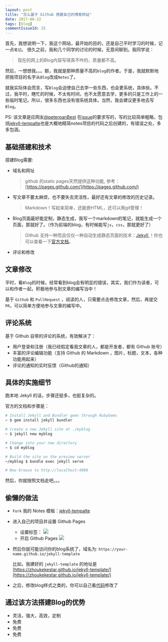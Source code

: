 ```yaml
---
layout: post
title: "怎么基于 Github 搭建自己的博客网站"
date: 2017-06-22
tags: [blog]
commentIssueId: 25
---
```


首先，我想说明一下，我这个网站，最开始的目的，还是自己平时学习的时候，记一点`笔记`。
很久之前，我和几个同学的讨论的时候，无意间聊到。我同学说：

> 现在的网上的Blog内容写得真不咋的，质量都不高。

然后，一想想我。。。额，我就是那种质量不高的`blog`的作者。于是，我就默默地把我项目的名字从`Blog`改成`Notes`了。

就我实际体会而言，写`Blog`会迫使自己去学一些东西，也会更系统，具体些。不过，我平时，瞎忙的时候，不太有时间，也不太愿意去学，更多的只是工作上的一些临时笔记。所以，很多东西也没有很系统具体。当然，我会建议更多地去写`Blog`。

PS: 该文章是应网友[@peterpanBest](https://github.com/peterpanBest) 在[issue](https://github.com/zhoukekestar/notes/issues/6)的要求写的，写的比较简单粗略，包括[jekyll-tempalte](https://github.com/zhoukekestar/jekyll-template)也是大概地精简notes项目的代码之后创建的，有错误之处，多多包涵。

## 基础搭建和技术
搭建Blog需要:
* 域名和网址
  > github 的static pages天然提供这种功能, 参考：[https://pages.github.com/](https://pages.github.com/)

* 写文章不要太麻烦，也不要失去灵活性，最好还有文章的修改的历史记录。
  > Markdown！写起来简单，还能嵌HTML，还可以用git管理！

* Blog页面最好能定制，静态生成，我写一个markdown的笔记，就能生成一个页面，那就好了。（作为前端的blog，有时候能写`js`，`css`，那就更好了）
  > Github 支持一种而且仅仅一种自动生成静态页面的技术：[Jekyll ](https://help.github.com/articles/using-jekyll-as-a-static-site-generator-with-github-pages/)！你也可以查看一下[官方文档](https://jekyllrb.com/)。

* 评论和修改

## 文章修改
平时，看`Blog`的时候，经常看到blog会有明显的错误，其实，我们作为读者，可以和作者一起，积极地参与到文章的编写当中！

基于 `Github` 和 `PullRequest` ，阅读的人，只需要点击修改文章，然后，再提交`PR`，可以简单方便地参与文章的编写中。

## 评论系统

基于 Github 自带的评论的系统，有效解决了：
* 用户登录和注册（我已经假定看我文章的人，都是开发者，都有 Github 账号）
* 丰富的评论编辑功能（支持 Github 的 Markdown ，图片，标题，文本，各种功能用起来）
* 评论的通知的实时反馈（Github的通知）


## 具体的实施细节
跑本地 Jekyll 的话，步骤还挺多，也挺复杂的。

官方的文档和步骤是：

```sh
# Install Jekyll and Bundler gems through RubyGems
~ $ gem install jekyll bundler

# Create a new Jekyll site at ./myblog
~ $ jekyll new myblog

# Change into your new directory
~ $ cd myblog

# Build the site on the preview server
~/myblog $ bundle exec jekyll serve

# Now browse to http://localhost:4000
```
然后，你就按照文档走吧。。。

## 偷懒的做法
* `Fork` 我的 Notes 模板：[jekyll-tempalte](https://github.com/zhoukekestar/jekyll-template)
* 进入自己的项目并设置 Github Pages
  * 设置标签： ![](https://user-images.githubusercontent.com/7157346/27415325-0264cff0-5739-11e7-8d53-80681b36e639.png)
  * 开启 Github Pages ![](https://user-images.githubusercontent.com/7157346/27415355-2d1cf510-5739-11e7-96fc-c0567671211a.png)
* 然后你就可能访问你的blog系统了，域名为: `https://your-name.github.io/jekyll-template`

  比如，我建好的 `jekyll-template` 的地址是[https://zhoukekestar.github.io/jekyll-template/](https://zhoukekestar.github.io/jekyll-template/)
* 之后，修改blog样式之类的，你可以自己看[代码](https://github.com/zhoukekestar/jekyll-template)修改了

## 通过该方法搭建Blog的优势
* 灵活，强大，高效，定制
* 免费
* 免费
* 免费
